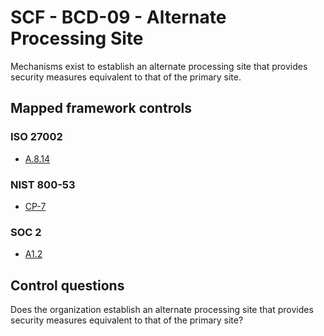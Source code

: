 # SCF - BCD-09 - Alternate Processing Site
Mechanisms exist to establish an alternate processing site that provides security measures equivalent to that of the primary site.
## Mapped framework controls
### ISO 27002
- [A.8.14](../iso27002/a-8.md#a814)
  
### NIST 800-53
- [CP-7](../nist80053/cp-7.md)
  
### SOC 2
- [A1.2](../soc2/a12.md)
  
## Control questions
Does the organization establish an alternate processing site that provides security measures equivalent to that of the primary site?
  